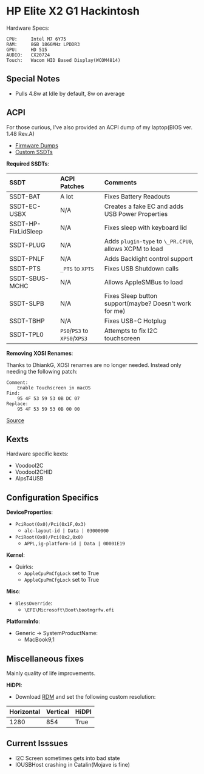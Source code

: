 # HP Elite X2 G1 Hackintosh

Hardware Specs:

```
CPU:     Intel M7 6Y75
RAM:     8GB 1866MHz LPDDR3
GPU:     HD 515
AUDIO:   CX20724
Touch:   Wacom HID Based Display(WCOM4814)
```

## Special Notes

* Pulls 4.8w at Idle by default, 8w on average

## ACPI


For those curious, I've also provided an ACPI dump of my laptop(BIOS ver. 1.48 Rev.A)
* [Firmware Dumps](/ACPI/ACPI-Dumps/)
* [Custom SSDTs](/ACPI/Custom-SSDTs)


**Required SSDTs**:

| SSDT | ACPI Patches | Comments
| :--- | :--- | :--- |
| SSDT-BAT | A lot | Fixes Battery Readouts |
| SSDT-EC-USBX | N/A | Creates a fake EC and adds USB Power Properties |
| SSDT-HP-FixLidSleep | N/A | Fixes sleep with keyboard lid |
| SSDT-PLUG | N/A | Adds `plugin-type` to `\_PR.CPU0`, allows XCPM to load |
| SSDT-PNLF | N/A | Adds Backlight control support |
| SSDT-PTS | `_PTS` to `XPTS` | Fixes USB Shutdown calls |
| SSDT-SBUS-MCHC | N/A | Allows AppleSMBus to load |
| SSDT-SLPB | N/A | Fixes Sleep button support(maybe? Doesn't work for me) |
| SSDT-TBHP | N/A | Fixes USB-C Hotplug |
| SSDT-TPL0 | `PS0`/`PS3` to `XPS0`/`XPS3` | Attempts to fix I2C touchscreen |


**Removing XOSI Renames**:

Thanks to DhiankG, XOSI renames are no longer needed. Instead only needing the following patch:

```
Comment:
	Enable Touchscreen in macOS
Find:
	95 4F 53 59 53 0B DC 07
Replace:
	95 4F 53 59 53 0B 00 00
```

[Source](https://ptb.discordapp.com/channels/186648463541272576/573338555305295903/713434444861800589)

## Kexts

Hardware specific kexts:

* VoodooI2C
* VoodooI2CHID
* AlpsT4USB

## Configuration Specifics

**DeviceProperties**:

* `PciRoot(0x0)/Pci(0x1F,0x3)`
  * `alc-layout-id | Data | 03000000`
* `PciRoot(0x0)/Pci(0x2,0x0)`
  * `APPL,ig-platform-id | Data | 00001E19`
  
  
**Kernel**:

* Quirks:
  * `AppleCpuPmCfgLock` set to True
  * `AppleCpuPmCfgLock` set to True

**Misc**:

* `BlessOverride`:
  * `\EFI\Microsoft\Boot\bootmgrfw.efi`
  
**PlatformInfo**:

* Generic -> SystemProductName:
  * MacBook9,1
  
## Miscellaneous fixes

Mainly quality of life improvements.

**HiDPI**:

* Download [RDM]() and set the following custom resolution:

| Horizontal | Vertical | HiDPI |
| :--- | :--- | :--- |
| 1280 | 854 | True |

## Current Isssues

* I2C Screen sometimes gets into bad state
* IOUSBHost crashing in Catalin(Mojave is fine)
